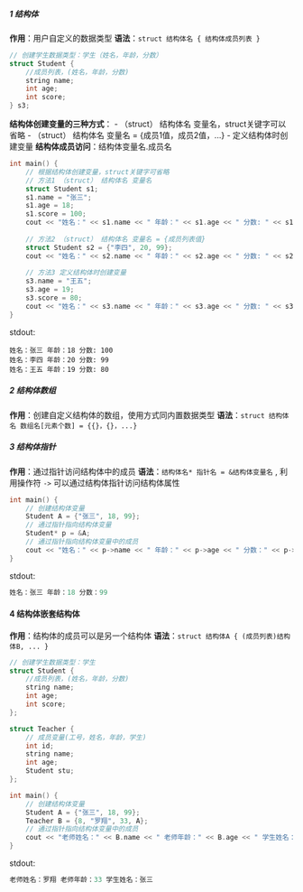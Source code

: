 ##### 1 结构体
**作用**：用户自定义的数据类型
**语法**：```struct 结构体名 { 结构体成员列表 } ```
```cpp
// 创建学生数据类型：学生（姓名，年龄，分数）
struct Student {
    //成员列表，(姓名，年龄，分数)
    string name;
    int age;
    int score;
} s3;
```
**结构体创建变量的三种方式**：
		- （struct） 结构体名 变量名，struct关键字可以省略
		- （struct） 结构体名 变量名 = {成员1值，成员2值，...}
		- 定义结构体时创建变量
**结构体成员访问**：结构体变量名.成员名
```cpp
int main() {    
    // 根据结构体创建变量，struct关键字可省略
    // 方法1 （struct） 结构体名 变量名
    struct Student s1;
    s1.name = "张三";
    s1.age = 18;
    s1.score = 100;
    cout << "姓名：" << s1.name << " 年龄：" << s1.age << " 分数: " << s1.score << endl;
    
    // 方法2 （struct） 结构体名 变量名 = {成员列表值}
    struct Student s2 = {"李四", 20, 99};
    cout << "姓名：" << s2.name << " 年龄：" << s2.age << " 分数: " << s2.score << endl;
    
    // 方法3 定义结构体时创建变量
    s3.name = "王五";
    s3.age = 19;
    s3.score = 80;
    cout << "姓名：" << s3.name << " 年龄：" << s3.age << " 分数: " << s3.score << endl;
}
```
stdout:
```
姓名：张三 年龄：18 分数: 100
姓名：李四 年龄：20 分数: 99
姓名：王五 年龄：19 分数: 80
```

##### 2 结构体数组
**作用**：创建自定义结构体的数组，使用方式同内置数据类型
**语法**：```struct 结构体名 数组名[元素个数] = {{}，{}，...}```


##### 3 结构体指针
**作用**：通过指针访问结构体中的成员
**语法**：```结构体名* 指针名 = &结构体变量名``` , 利用操作符 ```->``` 可以通过结构体指针访问结构体属性
```cpp
int main() {    
    // 创建结构体变量
    Student A = {"张三", 18, 99};
    // 通过指针指向结构体变量
    Student* p = &A;
    // 通过指针指向结构体变量中的成员
    cout << "姓名：" << p->name << " 年龄：" << p->age << " 分数：" << p->score << endl;
}
```
stdout:
```cpp
姓名：张三 年龄：18 分数：99
```

#### 4 结构体嵌套结构体
**作用**：结构体的成员可以是另一个结构体
**语法**：```struct 结构体A { (成员列表)结构体B, ... } ```
```cpp
// 创建学生数据类型：学生
struct Student {
    //成员列表，(姓名，年龄，分数)
    string name;
    int age;
    int score;
};

struct Teacher {
    // 成员变量(工号，姓名，年龄，学生)
    int id;
    string name;
    int age;
    Student stu;
};

int main() {    
    // 创建结构体变量
    Student A = {"张三", 18, 99};
    Teacher B = {8, "罗翔", 33, A};
    // 通过指针指向结构体变量中的成员
    cout << "老师姓名：" << B.name << " 老师年龄：" << B.age << " 学生姓名：" << B.stu.name << endl;
}
```
stdout:
```cpp
老师姓名：罗翔 老师年龄：33 学生姓名：张三
```
